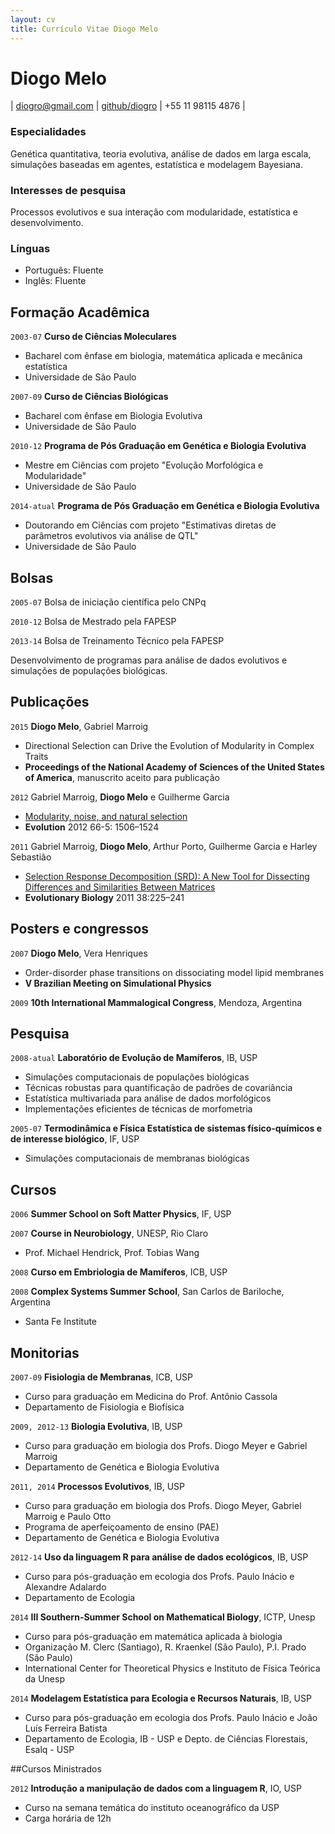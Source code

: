 ```yaml
---
layout: cv
title: Currículo Vitae Diogo Melo
---
```

# Diogo Melo

<div id="webaddress">
| <a href="mailto:&#100;&#105;&#111;&#103;&#114;&#111;&#064;&#103;&#109;&#097;&#105;&#108;&#046;&#099;&#111;&#109;">&#100;&#105;&#111;&#103;&#114;&#111;&#064;&#103;&#109;&#097;&#105;&#108;&#046;&#099;&#111;&#109;</a>
| <a href="http://github.com/diogro">github/diogro</a>
| +55 11 98115 4876
|
</div>

### Especialidades

Genética quantitativa, teoria evolutiva, análise de dados em larga escala, simulações baseadas em agentes, estatística e modelagem Bayesiana.

### Interesses de pesquisa

Processos evolutivos e sua interação com modularidade, estatística e desenvolvimento.

### Línguas

- Português: Fluente
- Inglês: Fluente


## Formação Acadêmica

`2003-07`
__Curso de Ciências Moleculares__

- Bacharel com ênfase em biologia, matemática aplicada e mecânica estatística
- Universidade de São Paulo


`2007-09`
__Curso de Ciências Biológicas__

- Bacharel com ênfase em Biologia Evolutiva
- Universidade de São Paulo


`2010-12`
__Programa de Pós Graduação em Genética e Biologia Evolutiva__

- Mestre em Ciências com projeto "Evolução Morfológica e Modularidade"
- Universidade de São Paulo

`2014-atual`
__Programa de Pós Graduação em Genética e Biologia Evolutiva__

- Doutorando em Ciências com projeto "Estimativas diretas de parâmetros evolutivos via análise de QTL"
- Universidade de São Paulo

## Bolsas

`2005-07`
Bolsa de iniciação científica pelo CNPq

`2010-12`
Bolsa de Mestrado pela FAPESP

`2013-14`
Bolsa de Treinamento Técnico pela FAPESP

Desenvolvimento de programas para análise de dados evolutivos e
simulações de populações biológicas.


## Publicações

`2015`
**Diogo Melo**, Gabriel Marroig

- Directional Selection can Drive the Evolution of Modularity in Complex Traits
- **Proceedings of the National Academy of Sciences of the United States of America**, manuscrito aceito para publicação

`2012`
Gabriel Marroig, **Diogo Melo** e Guilherme Garcia

- [ Modularity, noise, and natural selection ](http://onlinelibrary.wiley.com/doi/10.1111/j.1558-5646.2011.01555.x/abstract)
- **Evolution** 2012 66-5: 1506–1524

`2011`
Gabriel Marroig, **Diogo Melo**, Arthur Porto, Guilherme Garcia e Harley Sebastião

- [ Selection Response Decomposition (SRD): A New Tool for Dissecting Differences and Similarities Between Matrices ](http://link.springer.com/article/10.1007%2Fs11692-010-9107-2)
- **Evolutionary Biology** 2011 38:225–241


## Posters e congressos

`2007`
**Diogo Melo**, Vera Henriques

- Order-disorder phase transitions on dissociating model lipid membranes
- **V Brazilian Meeting on Simulational Physics**

`2009`
__10th International Mammalogical Congress__, Mendoza, Argentina

## Pesquisa

`2008-atual`
__Laboratório de Evolução de Mamíferos__, IB, USP

- Simulações computacionais de populações biológicas
- Técnicas robustas para quantificação de padrões de covariância
- Estatística multivariada para análise de dados morfológicos
- Implementações eficientes de técnicas de morfometria


`2005-07`
__Termodinâmica e Física Estatística de sistemas físico-químicos e de interesse biológico__, IF, USP

- Simulações computacionais de membranas biológicas

## Cursos

`2006`
__Summer School on Soft Matter Physics__, IF, USP

`2007`
__Course in Neurobiology__, UNESP, Rio Claro

- Prof. Michael Hendrick, Prof. Tobias Wang

`2008`
__Curso em Embriologia de Mamíferos__, ICB, USP

`2008`
__Complex Systems Summer School__, San Carlos de Bariloche, Argentina

- Santa Fe Institute

## Monitorias

`2007-09`
__Fisiologia de Membranas__, ICB, USP

- Curso para graduação em Medicina do Prof. Antônio Cassola
- Departamento de Fisiologia e Biofísica

`2009, 2012-13`
__Biologia Evolutiva__, IB, USP

- Curso para graduação em biologia dos Profs. Diogo Meyer e Gabriel Marroig
- Departamento de Genética e Biologia Evolutiva

`2011, 2014`
__Processos Evolutivos__, IB, USP

- Curso para graduação em biologia dos Profs. Diogo Meyer,  Gabriel Marroig e Paulo Otto
- Programa de aperfeiçoamento de ensino (PAE)
- Departamento de Genética e Biologia Evolutiva

`2012-14`
__Uso da linguagem R para análise de dados ecológicos__, IB, USP

- Curso para pós-graduação em ecologia dos Profs. Paulo Inácio e Alexandre Adalardo
- Departamento de Ecologia

`2014`
__III Southern-Summer School on Mathematical Biology__, ICTP, Unesp

- Curso para pós-graduação em matemática aplicada à biologia
- Organização M. Clerc (Santiago), R. Kraenkel (São Paulo), P.I. Prado (São Paulo)
- International Center for Theoretical Physics e Instituto de Física Teórica da Unesp

`2014`
__Modelagem Estatística para Ecologia e Recursos Naturais__, IB, USP

- Curso para pós-graduação em ecologia dos Profs. Paulo Inácio e João Luís Ferreira Batista
- Departamento de Ecologia, IB - USP e Depto. de Ciências Florestais, Esalq - USP

##Cursos Ministrados

`2012`
__Introdução a manipulação de dados com a linguagem R__, IO, USP

- Curso na semana temática do instituto oceanográfico da USP
- Carga horária de 12h


<!-- ### Footer

Última Atualização: Novembro de 2014 -->


